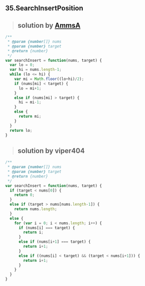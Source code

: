 ## 35.SearchInsertPosition
> ## solution by [AmmsA](https://discuss.leetcode.com/topic/7874/my-8-line-java-solution)

```javascript
/**
 * @param {number[]} nums
 * @param {number} target
 * @return {number}
 */
var searchInsert = function(nums, target) {
  var lo = 0;
  var hi = nums.length-1;
  while (lo <= hi) {
    var mi = Math.floor((lo+hi)/2);
    if (nums[mi] < target) {
      lo = mi+1;
    }
    else if (nums[mi] > target) {
      hi = mi-1;
    }
    else {
      return mi;
    }
  }
  return lo;
}
```
> ## solution by viper404

```javascript
/**
 * @param {number[]} nums
 * @param {number} target
 * @return {number}
 */
var searchInsert = function(nums, target) {
  if (target < nums[0]) {
    return 0;
  }
  else if (target > nums[nums.length-1]) {
    return nums.length;
  }
  else {
    for (var i = 0; i < nums.length; i++) {
      if (nums[i] === target) {
        return i;
      }
      else if (nums[i+1] === target) {
        return i+1;
      }
      else if ((nums[i] < target) && (target < nums[i+1])) {
        return i+1;
      }
    }
  }
}
```
